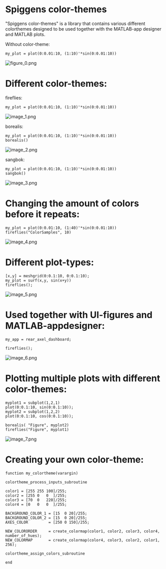 # Spiggens color-themes
  

"Spiggens color-themes" is a library that contains various different colorthemes designed to be used together with the MATLAB-app designer and MATLAB plots.

  

Without color-theme:

```matlab:Code
my_plot = plot(0:0.01:10, (1:10)'*sin(0:0.01:10))
```

![figure_0.png](https://github.com/spiggen/MATLAB_color_themes/blob/master/Documentation/ouch_my_eyes.png)



# Different color-themes:
  

fireflies:

```matlab:Code
my_plot = plot(0:0.01:10, (1:10)'*sin(0:0.01:10))
```


![image_1.png](https://github.com/spiggen/MATLAB_color_themes/blob/master/Documentation/fireflies_sample.png)

borealis:

```matlab:Code
my_plot = plot(0:0.01:10, (1:10)'*sin(0:0.01:10))
borealis()
```

![image_2.png](https://github.com/spiggen/MATLAB_color_themes/blob/master/Documentation/borealis_sample.png)

sangbok:

```matlab:Code
my_plot = plot(0:0.01:10, (1:10)'*sin(0:0.01:10))
sangbok()
```

  

![image_3.png](https://github.com/spiggen/MATLAB_color_themes/blob/master/Documentation/sangbok_sample.png)

  
  
# Changing the amount of colors before it repeats:

```matlab:Code
my_plot = plot(0:0.01:10, (1:40)'*sin(0:0.01:10))
fireflies("ColorSamples", 10)
```

  

![image_4.png](https://github.com/spiggen/MATLAB_color_themes/blob/master/Documentation/colorsamples_sample.png)

  
# Different plot-types:

```matlab:Code
[x,y] = meshgrid(0:0.1:10, 0:0.1:10);
my_plot = surf(x,y, sin(x+y))
fireflies();
```

  

![image_5.png](https://github.com/spiggen/MATLAB_color_themes/blob/master/Documentation/3dplot_sample.png)

# Used together with UI-figures and MATLAB-appdesigner:

```matlab:Code
my_app = rear_axel_dashboard;

fireflies();

```

![image_6.png](https://github.com/spiggen/MATLAB_color_themes/blob/master/Documentation/Sk%C3%A4rmbild%202023-10-06%20174034.png)

  
  
# Plotting multiple plots with different color-themes:

```matlab:Code
myplot1 = subplot(1,2,1)
plot(0:0.1:10, sin(0:0.1:10));
myplot2 = subplot(1,2,2)
plot(0:0.1:10, cos(0:0.1:10));

borealis( "Figure", myplot2)
fireflies("Figure", myplot1)
```

  
  

![image_7.png](https://github.com/spiggen/MATLAB_color_themes/blob/master/Documentation/Sk%C3%A4rmbild%202023-10-06%20174212.png)

  
  
# Creating your own color-theme:
  

```matlab:Code
function my_colortheme(varargin)

colortheme_process_inputs_subroutine

color1 = [255 255 100]/255;
color2 = [255 0   0  ]/255;
color3 = [70  0   220]/255;
color4 = [0   0   0  ]/255;

BACKGROUND_COLOR_1 = [15  0 20]/255;
BACKGROUND_COLOR_2 = [15  0 20]/255;
AXES_COLOR         = [250 0 150]/255;

NEW_COLORORDER     = create_colormap(color1, color2, color3, color4, number_of_hues);
NEW_COLORMAP       = create_colormap(color4, color3, color2, color1, 256);

colortheme_assign_colors_subroutine

end
```
